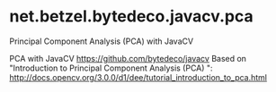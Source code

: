 # net.betzel.bytedeco.javacv.pca
Principal Component Analysis (PCA) with JavaCV

PCA with JavaCV
https://github.com/bytedeco/javacv
Based on "Introduction to Principal Component Analysis (PCA) ":
http://docs.opencv.org/3.0.0/d1/dee/tutorial_introduction_to_pca.html
